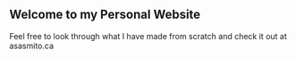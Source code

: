 ## Welcome to my Personal Website

Feel free to look through what I have made from scratch and check it out at asasmito.ca
